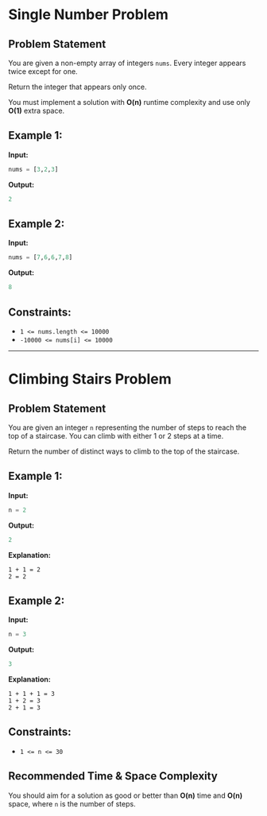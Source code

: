 # Single Number Problem

## Problem Statement
You are given a non-empty array of integers `nums`. Every integer appears twice except for one.

Return the integer that appears only once.

You must implement a solution with **O(n)** runtime complexity and use only **O(1)** extra space.

## Example 1:
**Input:**
```python
nums = [3,2,3]
```
**Output:**
```python
2
```

## Example 2:
**Input:**
```python
nums = [7,6,6,7,8]
```
**Output:**
```python
8
```

## Constraints:
- `1 <= nums.length <= 10000`
- `-10000 <= nums[i] <= 10000`

---

# Climbing Stairs Problem

## Problem Statement
You are given an integer `n` representing the number of steps to reach the top of a staircase. You can climb with either 1 or 2 steps at a time.

Return the number of distinct ways to climb to the top of the staircase.

## Example 1:
**Input:**
```python
n = 2
```
**Output:**
```python
2
```
**Explanation:**
```
1 + 1 = 2
2 = 2
```

## Example 2:
**Input:**
```python
n = 3
```
**Output:**
```python
3
```
**Explanation:**
```
1 + 1 + 1 = 3
1 + 2 = 3
2 + 1 = 3
```

## Constraints:
- `1 <= n <= 30`

## Recommended Time & Space Complexity
You should aim for a solution as good or better than **O(n)** time and **O(n)** space, where `n` is the number of steps.

